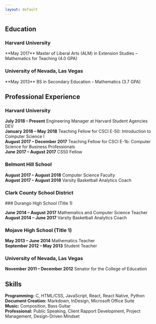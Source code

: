 ```yaml
---
layout: default
---
```


<h2 class="ressec"> Education </h2>

<h3 class="resloc"> Harvard University </h3>
**May 2017** Master of Liberal Arts (ALM) in Extension Studies – Mathematics for Teaching (4.0 GPA)

<h3 class="resloc"> University of Nevada, Las Vegas </h3>                       
**May 2013** BS in Secondary Education – Mathematics (3.7 GPA)            

<h2 class="ressec"> Professional Experience </h2>

<h3 class="resloc"> Harvard University </h3>

**July 2018 – Present** Engineering Manager at Harvard Student Agencies DEV<br>
**January 2018 – May 2018** Teaching Fellow for CSCI E-50: Introduction to Computer Science I <br>
**August 2017 – December 2017** Teaching Fellow for CSCI E-1b: Computer Science for Business Professionals<br>
**June 2017 – August 2017** CS50 Fellow  

<h3 class="resloc"> Belmont Hill School </h3>

**August 2017 – August 2018** Computer Science Faculty<br>
**August 2017 – August 2018** Varsity Basketball Analytics Coach  

<h3 class="resloc"> Clark County School District </h3>
### Durango High School (Title 1)

**June 2014 – August 2017** Mathematics and Computer Science Teacher<br>
**August 2014 – June 2017** Varsity Basketball Analytics Coach    

### Mojave High School (Title 1)

**May 2013 – June 2014** Mathematics Teacher<br>
**September 2012 – May 2013** Student Teacher   

<h3 class="resloc"> University of Nevada, Las Vegas </h3>

**November 2011 – December 2012** Senator for the College of Education   

<h2 class="ressec"> Skills </h2>

**Programming:** C, HTML/CSS, JavaScript, React, React Native, Python <br>
**Document Creation:** Markdown, InDesign, Microsoft Office Suite <br>
**Music:** Composition, Bass Guitar <br>
**Professional:** Public Speaking, Client Rapport Development, Project Management, Design-Driven Mindset

